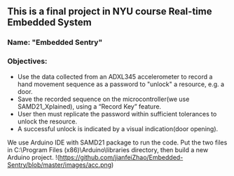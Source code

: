 ## This is a final project in NYU course Real-time Embedded System
### Name: "Embedded Sentry"
### Objectives: 
* Use the data collected from an ADXL345 accelerometer to record a hand movement sequence as a password to "unlock" a resource, e.g. a door.
* Save the recorded sequence on the microcontroller(we use SAMD21_Xplained), using a “Record Key” feature.
* User then must replicate the password within sufficient tolerances to unlock the resource. 
* A successful unlock is indicated by a visual indication(door opening).

We use Arduino IDE with SAMD21 package to run the code. Put the two files in C:\Program Files (x86)\Arduino\libraries directory, then build a new Arduino project. 
!(https://github.com/jianfeiZhao/Embedded-Sentry/blob/master/images/acc.png)
